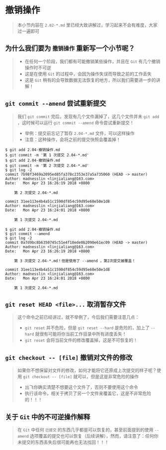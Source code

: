# 撤销操作

> 本小节内容在 `2.02-*.md` 里已经大致讲解过，学习起来不会有难度，大家过一遍即可

## 为什么我们要为 `撤销操作` 重新写一个小节呢？

> -   在任何一个阶段，我们都有可能撤销某些操作，并且在 `Git` 有几个撤销操作时不可逆
> -   这是在使用 `Git` 的过程中，会因为操作失误而导致之前的工作丢失
> -   这是 `Git` 稍有的会导致数据无法恢复的地方，所以我们需要进一步的讲解！

## `git commit --amend` 尝试重新提交

> 我们 `git commit` 完后，发现有几个文件漏掉了，这几个文件并未 `git add` ，这时候可以运行 `git commit --amend` 命令尝试重新提交！
>
> -   举例：提交前忘记了暂存 `2.04-*.md` 文件，可以这样操作
> -   注意：这种操作，会将之前的提交快照会覆盖掉！

```shell
$ git add 2.04-撤销操作.md
$ git commit -m '第 1 次提交 2.04-*.md'
$ git add 2.04-撤销操作.md
$ git commit -m '第 2 次提交 2.04-*.md'
$ git log -2
commit 7b98f3469a2095ed85fa378c2353e37a5a735060 (HEAD -> master)
Author: madnesslin <linjialiang@163.com>
Date:   Mon Apr 23 16:26:19 2018 +0800

    第 2 次提交 2.04-*.md

commit 31ee113e4b4a51c1590df854c59d95e60e50e1d8
Author: madnesslin <linjialiang@163.com>
Date:   Mon Apr 23 16:24:01 2018 +0800

    第 1 次提交 2.04-*.md
```

```shell
$ git add 2.04-撤销操作.md
$ git commit --amend
$ git log -2
commit 0a7d9bc8b6350745c51e4f10ede0b2090e61ec09 (HEAD -> master)
Author: madnesslin <linjialiang@163.com>
Date:   Mon Apr 23 16:26:19 2018 +0800

    第 3 次提交 2.04-*.md！但是使用了 --amend ，第2次提交被覆盖！

commit 31ee113e4b4a51c1590df854c59d95e60e50e1d8
Author: madnesslin <linjialiang@163.com>
Date:   Mon Apr 23 16:24:01 2018 +0800

    第 1 次提交 2.04-*.md
```

## `git reset HEAD <file>...` 取消暂存文件

> 这个命令之前已经讲过，就不举例了，今后我们需要注意几点：
>
> -   `git reset` 并不危险，但是 `git reset --hard` 是危险的，加上了 `--hard` 就很有可能将你当前工作目录中所有进度丢失！
> -   `git reset` 会将当前文件的修改覆盖掉，这是不可恢复的！

## `git checkout -- [file]` 撤销对文件的修改

> 如果你不想保留对文件的修改，如何才能将它还原成上次提交的样子呢？使用 `git checkout -- [file]` 就可以，但是这是非常危险的操作
>
> -   出飞你确实清楚不想要这个文件了，否则不要使用这个命令
> -   执行该命令，相关于拷贝了另一个文件来覆盖它，这是不非常危险的！！！

## 关于 `Git` 中的不可逆操作解释

> 在 `Git` 中任何 `已提交` 的东西几乎都是可以恢复的，甚至前面提到的使用 `--amend` 选项覆盖的提交也可以恢复（后续讲解），然而，请注意了：任何你未提交的东西丢失后很可能再也无法找回！！！
